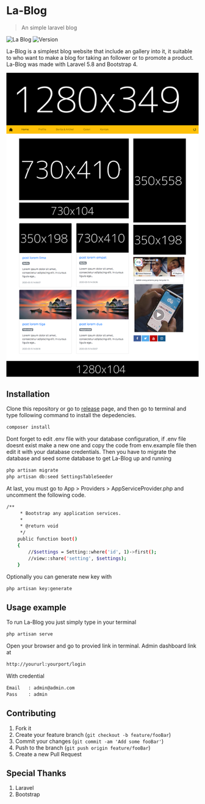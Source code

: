 # La-Blog
> An simple laravel blog

![La Blog][la-blog]
![Version][version]

La-Blog is a simplest blog website that include an gallery into it, it suitable to who want to make a blog for taking an follower or to promote a product. La-Blog was made with Laravel 5.8 and Bootstrap 4.

![](screenshot/screencapture-lblog-test-2020-03-15-21_07_32.png)

## Installation

Clone this repository or go to [release](https://github.com/aziyan99/la-blog/releases) page, and then go to terminal and type following command to install the depedencies.
```sh
composer install
```
Dont forget to edit .env file with your database configuration, if .env file doesnt exist make a new one and copy the code from env.example file then edit it with your database credentials.
Then you have to migrate the database and seed some database to get La-Blog up and running
```sh
php artisan migrate
php artisan db:seed SettingsTableSeeder
```
At last, you must go to App > Providers > AppServiceProvider.php and uncomment the following code.
```sh
/**
     * Bootstrap any application services.
     *
     * @return void
     */
    public function boot()
    {
        //$settings = Setting::where('id', 1)->first();
        //view::share('setting', $settings);
    }
```
Optionally you can generate new key with
```sh
php artisan key:generate
```

## Usage example
To run La-Blog you just simply type in your terminal 
```sh
php artisan serve
```
Open your browser and go to provied link in terminal.
Admin dashboard link at 
```sh
http://yoururl:yourport/login
```
With credential
```sh
Email   : admin@admin.com
Pass    : admin
```
## Contributing

1. Fork it
2. Create your feature branch (`git checkout -b feature/fooBar`)
3. Commit your changes (`git commit -am 'Add some fooBar'`)
4. Push to the branch (`git push origin feature/fooBar`)
5. Create a new Pull Request

## Special Thanks
1. Laravel
2. Bootstrap

<!-- Markdown link & img dfn's -->
[la-blog]: https://img.shields.io/badge/La--Blog-Simplest%20Blog-yellow
[version]: https://img.shields.io/badge/Version-v1.0.0-blue